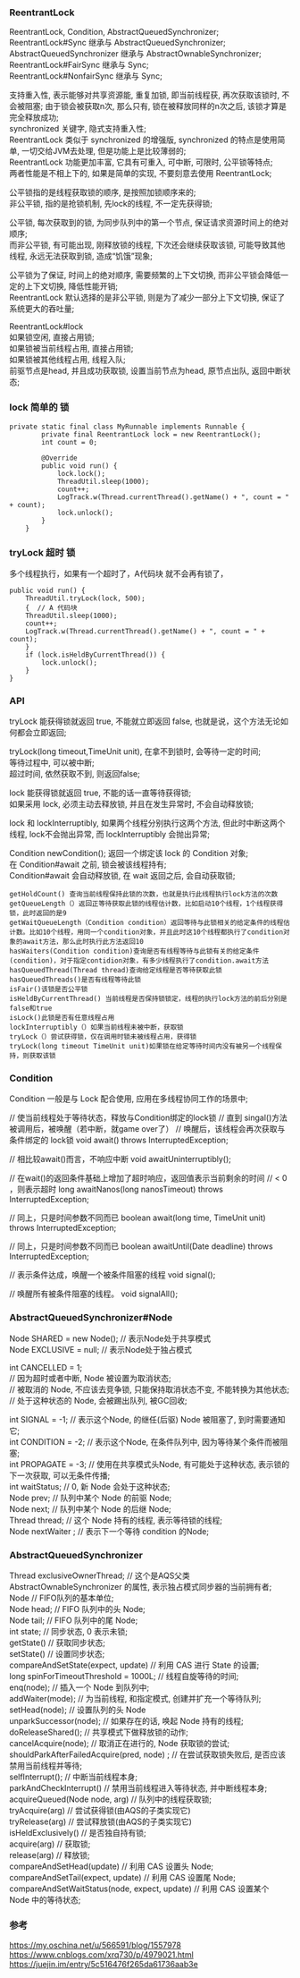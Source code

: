 ### ReentrantLock  
ReentrantLock, Condition, AbstractQueuedSynchronizer;  
ReentrantLock#Sync 继承与 AbstractQueuedSynchronizer;  
AbstractQueuedSynchronizer 继承与 AbstractOwnableSynchronizer;  
ReentrantLock#FairSync 继承与 Sync;  
ReentrantLock#NonfairSync 继承与 Sync;  

支持重入性, 表示能够对共享资源能, 重复加锁, 即当前线程获, 再次获取该锁时, 不会被阻塞;
由于锁会被获取n次, 那么只有, 锁在被释放同样的n次之后, 该锁才算是完全释放成功;    
synchronized 关键字, 隐式支持重入性;  
ReentrantLock 类似于 synchronized 的增强版, synchronized 的特点是使用简单, 一切交给JVM去处理, 但是功能上是比较薄弱的;  
ReentrantLock 功能更加丰富, 它具有可重入, 可中断, 可限时, 公平锁等特点;  
两者性能是不相上下的, 如果是简单的实现, 不要刻意去使用 ReentrantLock;  


公平锁指的是线程获取锁的顺序, 是按照加锁顺序来的;  
非公平锁, 指的是抢锁机制, 先lock的线程, 不一定先获得锁;  

公平锁, 每次获取到的锁, 为同步队列中的第一个节点, 保证请求资源时间上的绝对顺序;  
而非公平锁, 有可能出现, 刚释放锁的线程, 下次还会继续获取该锁, 可能导致其他线程, 永远无法获取到锁, 造成“饥饿”现象;  

公平锁为了保证, 时间上的绝对顺序, 需要频繁的上下文切换, 而非公平锁会降低一定的上下文切换, 降低性能开销;  
ReentrantLock 默认选择的是非公平锁, 则是为了减少一部分上下文切换, 保证了系统更大的吞吐量;  

ReentrantLock#lock  
如果锁空闲, 直接占用锁;  
如果锁被当前线程占用, 直接占用锁;  
如果锁被其他线程占用, 线程入队;  
前驱节点是head, 并且成功获取锁, 设置当前节点为head, 原节点出队, 返回中断状态;  

### lock  简单的 锁  
```
private static final class MyRunnable implements Runnable {
        private final ReentrantLock lock = new ReentrantLock();
        int count = 0;

        @Override
        public void run() {
            lock.lock();
            ThreadUtil.sleep(1000);
            count++;
            LogTrack.w(Thread.currentThread().getName() + ", count = " + count);
            lock.unlock();
        }
    }
```
### tryLock  超时 锁
多个线程执行，如果有一个超时了，A代码块 就不会再有锁了，  

```
public void run() {
    ThreadUtil.tryLock(lock, 500);
    {  // A 代码块
    ThreadUtil.sleep(1000);
    count++;
    LogTrack.w(Thread.currentThread().getName() + ", count = " + count);
    }
    if (lock.isHeldByCurrentThread()) {
        lock.unlock();
    }
}
```
### API  
tryLock 能获得锁就返回 true, 不能就立即返回 false, 也就是说，这个方法无论如何都会立即返回;  

tryLock(long timeout,TimeUnit unit), 在拿不到锁时, 会等待一定的时间;  
等待过程中, 可以被中断;  
超过时间, 依然获取不到, 则返回false;  

lock 能获得锁就返回 true, 不能的话一直等待获得锁;  
如果采用 lock, 必须主动去释放锁, 并且在发生异常时, 不会自动释放锁;  

lock 和 lockInterruptibly, 如果两个线程分别执行这两个方法, 但此时中断这两个线程, lock不会抛出异常, 而 lockInterruptibly 会抛出异常;  

Condition newCondition();  返回一个绑定该 lock 的 Condition 对象;  
在 Condition#await 之前, 锁会被该线程持有;  
Condition#await 会自动释放锁, 在 wait 返回之后, 会自动获取锁;  

```
getHoldCount() 查询当前线程保持此锁的次数，也就是执行此线程执行lock方法的次数
getQueueLength（）返回正等待获取此锁的线程估计数，比如启动10个线程，1个线程获得锁，此时返回的是9
getWaitQueueLength（Condition condition）返回等待与此锁相关的给定条件的线程估计数。比如10个线程，用同一个condition对象，并且此时这10个线程都执行了condition对象的await方法，那么此时执行此方法返回10
hasWaiters(Condition condition)查询是否有线程等待与此锁有关的给定条件(condition)，对于指定contidion对象，有多少线程执行了condition.await方法
hasQueuedThread(Thread thread)查询给定线程是否等待获取此锁
hasQueuedThreads()是否有线程等待此锁
isFair()该锁是否公平锁
isHeldByCurrentThread() 当前线程是否保持锁锁定，线程的执行lock方法的前后分别是false和true
isLock()此锁是否有任意线程占用
lockInterruptibly（）如果当前线程未被中断，获取锁
tryLock（）尝试获得锁，仅在调用时锁未被线程占用，获得锁
tryLock(long timeout TimeUnit unit)如果锁在给定等待时间内没有被另一个线程保持，则获取该锁
```  

### Condition  
Condition 一般是与 Lock 配合使用, 应用在多线程协同工作的场景中;  

// 使当前线程处于等待状态，释放与Condition绑定的lock锁
// 直到 singal()方法被调用后，被唤醒（若中断，就game over了）
// 唤醒后，该线程会再次获取与条件绑定的 lock锁
void await() throws InterruptedException;

// 相比较await()而言，不响应中断
void awaitUninterruptibly();

// 在wait()的返回条件基础上增加了超时响应，返回值表示当前剩余的时间
// < 0 ，则表示超时
long awaitNanos(long nanosTimeout) throws InterruptedException;

// 同上，只是时间参数不同而已
boolean await(long time, TimeUnit unit) throws InterruptedException;

// 同上，只是时间参数不同而已
boolean awaitUntil(Date deadline) throws InterruptedException;

// 表示条件达成，唤醒一个被条件阻塞的线程
void signal();

// 唤醒所有被条件阻塞的线程。
void signalAll();

### AbstractQueuedSynchronizer#Node  
Node SHARED = new Node();  //  表示Node处于共享模式  
Node EXCLUSIVE = null;  //  表示Node处于独占模式  

int CANCELLED = 1;  
//  因为超时或者中断, Node 被设置为取消状态;  
//  被取消的 Node, 不应该去竞争锁, 只能保持取消状态不变, 不能转换为其他状态;  
//  处于这种状态的 Node, 会被踢出队列, 被GC回收;  

int SIGNAL = -1;  //  表示这个Node, 的继任(后驱) Node 被阻塞了, 到时需要通知它;  
int CONDITION = -2;  //  表示这个Node, 在条件队列中, 因为等待某个条件而被阻塞;  
int PROPAGATE = -3;  //  使用在共享模式头Node, 有可能处于这种状态,  表示锁的下一次获取, 可以无条件传播;  
int waitStatus;  //  0, 新 Node 会处于这种状态;  
Node prev;  //  队列中某个 Node 的前驱 Node;  
Node next;  //  队列中某个 Node 的后继 Node;  
Thread thread;  //  这个 Node 持有的线程, 表示等待锁的线程;  
Node nextWaiter	;  //  表示下一个等待 condition 的Node;  
### AbstractQueuedSynchronizer  
Thread exclusiveOwnerThread;  //  这个是AQS父类 AbstractOwnableSynchronizer 的属性, 表示独占模式同步器的当前拥有者;  
Node  //  FIFO队列的基本单位;  
Node head;  //  FIFO 队列中的头 Node;  
Node tail;  //  FIFO 队列中的尾 Node;  
int state;  //  同步状态, 0 表示未锁;  
getState()  //  获取同步状态;  
setState()  //  设置同步状态;  
compareAndSetState(expect, update)  //  利用 CAS 进行 State 的设置;  
long spinForTimeoutThreshold = 1000L;  //  线程自旋等待的时间;  
enq(node);  //  插入一个 Node 到队列中;  
addWaiter(mode);  //  为当前线程, 和指定模式, 创建并扩充一个等待队列;  
setHead(node);  //  设置队列的头 Node  
unparkSuccessor(node);  //  如果存在的话, 唤起 Node 持有的线程;  
doReleaseShared();  //  共享模式下做释放锁的动作;  
cancelAcquire(node);  //  取消正在进行的, Node 获取锁的尝试;  
shouldParkAfterFailedAcquire(pred, node)	;  //  在尝试获取锁失败后, 是否应该禁用当前线程并等待;  
selfInterrupt();  //  中断当前线程本身;  
parkAndCheckInterrupt()  //  禁用当前线程进入等待状态, 并中断线程本身;  
acquireQueued(Node node, arg)  //  队列中的线程获取锁;  
tryAcquire(arg)  //  尝试获得锁(由AQS的子类实现它)  
tryRelease(arg)	  //  尝试释放锁(由AQS的子类实现它)  
isHeldExclusively()  //  是否独自持有锁;  
acquire(arg)  //  获取锁;  
release(arg)  //  释放锁;  
compareAndSetHead(update)  //  利用 CAS 设置头 Node;  
compareAndSetTail(expect, update)  //  利用 CAS 设置尾 Node;  
compareAndSetWaitStatus(node, expect, update)  //  利用 CAS 设置某个 Node 中的等待状态;  

### 参考  
https://my.oschina.net/u/566591/blog/1557978  
https://www.cnblogs.com/xrq730/p/4979021.html  
https://juejin.im/entry/5c516476f265da61736aab3e  

